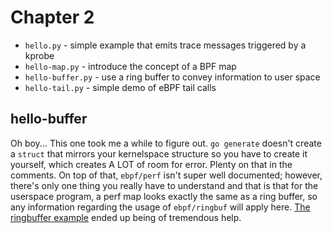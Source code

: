# Chapter 2

* `hello.py` - simple example that emits trace messages triggered by a kprobe
* `hello-map.py` - introduce the concept of a BPF map
* `hello-buffer.py` - use a ring buffer to convey information to user space
* `hello-tail.py` - simple demo of eBPF tail calls

## hello-buffer
Oh boy... This one took me a while to figure out. `go generate` doesn't create a `struct` that mirrors your kernelspace structure so you have to create it yourself, which creates A LOT of room for error. Plenty on that in the comments. On top of that, `ebpf/perf` isn't super well documented; however, there's only one thing you really have to understand and that is that for the userspace program, a perf map looks exactly the same as a ring buffer, so any information regarding the usage of `ebpf/ringbuf` will apply here. [The ringbuffer example](https://github.com/cilium/ebpf/tree/main/examples/ringbuffer) ended up being of tremendous help.
